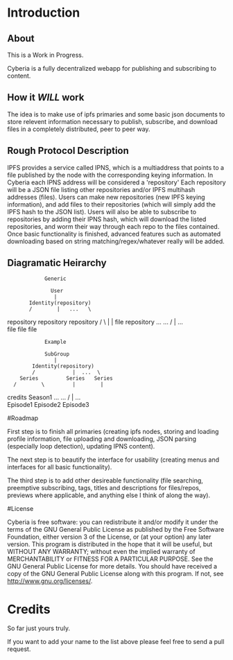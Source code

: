 # Introduction

## About

This is a Work in Progress.

Cyberia is a fully decentralized webapp for publishing and subscribing to content.

## How it *WILL* work

The idea is to make use of ipfs primaries and some basic json documents to store relevent information necessary to publish, subscribe, and download files in a completely distributed, peer to peer way. 

## Rough Protocol Description

IPFS provides a service called IPNS, which is a multiaddress that points to a file published by the node with the corresponding keying information. In Cyberia each IPNS address will be considered a 'repository' Each repository will be a JSON file listing other repositories and/or IPFS multihash addresses (files). Users can make new repositories (new IPFS keying information), and add files to their repositories (which will simply add the IPFS hash to the JSON list). Users will also be able to subscribe to repositories by adding their IPNS hash, which will download the listed repositories, and worm their way through each repo to the files contained. Once basic functionality is finished, advanced features such as automated downloading based on string matching/regex/whatever really will be added.

## Diagramatic Heirarchy

                Generic

                  User
                   |
           Identity(repository)
           /        |   ...   \
  repository    repository repository
  /       \         |         |
file repository    ...       ...
     /    | ... \
    file file file

                Example

                SubGroup
                   |
            Identity(repository)
            /            |  ...  \
        Series         Series   Series
      /        \         |        |
credits       Season1    ...      ...
          /     | ... \
   Episode1 Episode2 Episode3

#Roadmap

First step is to finish all primaries (creating ipfs nodes, storing and loading profile information, file uploading and downloading, JSON parsing (especially loop detection), updating IPNS content).

The next step is to beautify the interface for usability (creating menus and interfaces for all basic functionality).

The third step is to add other desireable functionality (file searching, preemptive subscribing, tags, titles and descriptions for files/repos, previews where applicable, and anything else I think of along the way).

#License

Cyberia is free software: you can redistribute it and/or modify it under the terms of the GNU General Public License as published by the Free Software Foundation, either version 3 of the License, or (at your option) any later version. This program is distributed in the hope that it will be useful, but WITHOUT ANY WARRANTY; without even the implied warranty of MERCHANTABILITY or FITNESS FOR A PARTICULAR PURPOSE. See the GNU General Public License for more details. You should have received a copy of the GNU General Public License along with this program. If not, see <http://www.gnu.org/licenses/>.

# Credits

So far just yours truly. 

If you want to add your name to the list above please feel free to send a pull request.
